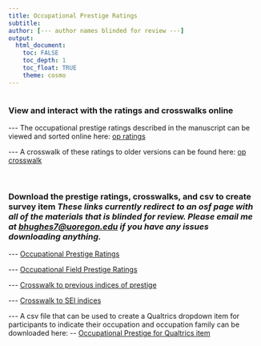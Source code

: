 ```yaml
---
title: Occupational Prestige Ratings
subtitle: 
author: [--- author names blinded for review ---]
output: 
  html_document:
    toc: FALSE
    toc_depth: 1
    toc_float: TRUE
    theme: cosmo
---
```


```{r load_packages, message=FALSE, warning=FALSE, include=FALSE} 

```

### View and interact with the ratings and crosswalks online

--- The occupational prestige ratings described in the manuscript can be viewed and sorted online here:
[op ratings](https://occupational-prestige.github.io/opratings/opratings.html)

--- A crosswalk of these ratings to older versions can be found here:
[op crosswalk](https://occupational-prestige.github.io/opratings/opcrosswalk.html)

<br>

### Download the prestige ratings, crosswalks, and csv to create survey item ***These links currently redirect to an osf page with all of the materials that is blinded for review. Please email me at bhughes7@uoregon.edu if you have any issues downloading anything.***

--- [Occupational Prestige Ratings](https://tinyurl.com/2p9bjtcy)

--- [Occupational Field Prestige Ratings](https://tinyurl.com/2p9bjtcy)

--- [Crosswalk to previous indices of prestige](https://tinyurl.com/2p9bjtcy)

--- [Crosswalk to SEI indices](https://tinyurl.com/2p9bjtcy)

--- A csv file that can be used to create a Qualtrics dropdown item for participants to indicate their occupation and occupation family can be downloaded here: 
-- [Occupational Prestige for Qualtrics item](https://tinyurl.com/2p9bjtcy)



